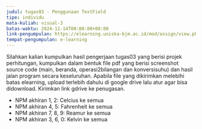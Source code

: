 ```yaml
---
judul: tugas03 - Penggunaan TextField
tipe: individu
mata-kuliah: visual-3
batas-waktu: 2024-11-14T00:00:00+08:00
link-pengumpulan: https://elearning.uniska-bjm.ac.id/mod/assign/view.php?id=53421
tempat-pengumpulan: e-learning
---
```


Silahkan kalian kumpulkan hasil pengerjaan tugas03 yang berisi projek perhitungan, kumpulkan dalam bentuk file pdf yang berisi screenshot source code (main, beranda, operasi2bilangan dan konversisuhu) dan hasil jalan program secara keseluruhan. Apabila file yang dikirimkan melebihi batas elearning, upload terlebih dahulu di google drive lalu atur agar bisa didownload. Kirimkan link gdrive ke penugasan.

- NPM akhiran 1, 2: Celcius ke semua
- NPM akhiran 4, 5: Fahrenheit ke semua
- NPM akhiran 7, 8, 9: Reamur ke semua
- NPM akhiran 3, 6, 0: Kelvin ke semua
